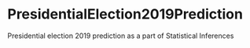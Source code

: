 # PresidentialElection2019Prediction
Presidential election 2019 prediction as a part of Statistical Inferences
